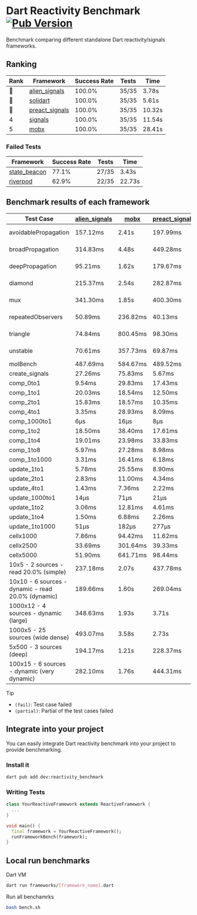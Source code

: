 # Dart Reactivity Benchmark [![Pub Version](https://img.shields.io/pub/v/reactivity_benchmark)](https://pub.dev/packages/reactivity_benchmark)

Benchmark comparing different standalone Dart reactivity/signals frameworks.

## Ranking

<!-- ranking start -->
| Rank | Framework | Success Rate | Tests | Time |
|------|-----------|--------------|-------|------|
| 🥇 | [alien_signals](https://github.com/medz/alien-signals-dart) | 100.0% | 35/35 | 3.78s |
| 🥈 | [solidart](https://github.com/nank1ro/solidart) | 100.0% | 35/35 | 5.61s |
| 🥉 | [preact_signals](https://pub.dev/packages/preact_signals) | 100.0% | 35/35 | 10.32s |
| 4 | [signals](https://github.com/rodydavis/signals.dart) | 100.0% | 35/35 | 11.54s |
| 5 | [mobx](https://github.com/mobxjs/mobx.dart) | 100.0% | 35/35 | 28.41s |

<!-- ranking end -->

### **Failed Tests**

<!-- fail start -->
| Framework | Success Rate | Tests | Time |
|-----------|--------------|-------|------|
| [state_beacon](https://github.com/jinyus/dart_beacon) | 77.1% | 27/35 | 3.43s |
| [riverpod](https://github.com/rrousselGit/riverpod) | 62.9% | 22/35 | 22.73s |

<!-- fail end -->

## Benchmark results of each framework

<!-- test-case start -->
| Test Case | [alien_signals](https://github.com/medz/alien-signals-dart) | [mobx](https://github.com/mobxjs/mobx.dart) | [preact_signals](https://pub.dev/packages/preact_signals) | [riverpod](https://github.com/rrousselGit/riverpod) | [signals](https://github.com/rodydavis/signals.dart) | [solidart](https://github.com/nank1ro/solidart) | [state_beacon](https://github.com/jinyus/dart_beacon) |
|---|---|---|---|---|---|---|---|
| avoidablePropagation | 157.12ms | 2.41s | 197.99ms | 1.38s | 205.50ms | 293.14ms | 153.00ms (fail) |
| broadPropagation | 314.83ms | 4.48s | 449.28ms | 81.83ms (fail) | 458.29ms | 524.68ms | 6.25ms (fail) |
| deepPropagation | 95.21ms | 1.62s | 179.67ms | 1.98s (fail) | 176.39ms | 171.82ms | 141.80ms (fail) |
| diamond | 215.37ms | 2.54s | 282.87ms | 2.69s (fail) | 282.20ms | 350.76ms | 188.17ms (fail) |
| mux | 341.30ms | 1.85s | 400.30ms | 568.85ms (fail) | 409.60ms | 439.74ms | 194.99ms (fail) |
| repeatedObservers | 50.89ms | 236.82ms | 40.13ms | 385.41ms (fail) | 46.41ms | 87.35ms | 52.77ms (fail) |
| triangle | 74.84ms | 800.45ms | 98.30ms | 915.26ms (fail) | 101.14ms | 115.65ms | 81.93ms (fail) |
| unstable | 70.61ms | 357.73ms | 69.87ms | 611.51ms (fail) | 79.65ms | 102.46ms | 335.45ms (fail) |
| molBench | 487.69ms | 584.67ms | 489.52ms | 11.40ms | 486.15ms | 501.83ms | 860μs |
| create_signals | 27.26ms | 75.83ms | 5.67ms | 25.05ms | 26.62ms | 72.18ms | 64.05ms |
| comp_0to1 | 9.54ms | 29.83ms | 17.43ms | 15.65ms | 12.48ms | 34.49ms | 54.20ms |
| comp_1to1 | 20.03ms | 18.54ms | 12.50ms | 26.50ms | 29.35ms | 42.45ms | 60.45ms |
| comp_2to1 | 15.83ms | 18.57ms | 10.35ms | 27.00ms | 16.30ms | 13.66ms | 37.49ms |
| comp_4to1 | 3.35ms | 28.93ms | 8.09ms | 3.04ms | 1.92ms | 34.63ms | 16.90ms |
| comp_1000to1 | 6μs | 16μs | 8μs | 4μs | 5μs | 33μs | 42μs |
| comp_1to2 | 18.50ms | 38.40ms | 17.61ms | 15.37ms | 21.73ms | 30.65ms | 45.59ms |
| comp_1to4 | 19.01ms | 23.98ms | 33.83ms | 28.04ms | 9.57ms | 26.86ms | 47.83ms |
| comp_1to8 | 5.97ms | 27.28ms | 8.98ms | 8.54ms | 6.39ms | 18.31ms | 44.59ms |
| comp_1to1000 | 3.31ms | 16.41ms | 6.18ms | 4.49ms | 4.25ms | 16.86ms | 38.80ms |
| update_1to1 | 5.78ms | 25.55ms | 8.90ms | 82.08ms | 8.94ms | 16.67ms | 5.95ms |
| update_2to1 | 2.83ms | 11.00ms | 4.34ms | 41.61ms | 4.47ms | 7.68ms | 2.96ms |
| update_4to1 | 1.43ms | 7.36ms | 2.22ms | 20.71ms | 2.22ms | 3.83ms | 1.50ms |
| update_1000to1 | 14μs | 71μs | 21μs | 177μs | 22μs | 38μs | 15μs |
| update_1to2 | 3.06ms | 12.81ms | 4.61ms | 45.71ms | 4.48ms | 7.67ms | 3.00ms |
| update_1to4 | 1.50ms | 6.88ms | 2.26ms | 20.55ms | 2.21ms | 3.85ms | 1.50ms |
| update_1to1000 | 51μs | 182μs | 277μs | 94μs | 43μs | 169μs | 380μs |
| cellx1000 | 7.86ms | 94.42ms | 11.62ms | N/A | 9.92ms | 17.14ms | 6.94ms |
| cellx2500 | 33.69ms | 301.64ms | 39.33ms | N/A | 39.40ms | 63.69ms | 34.82ms |
| cellx5000 | 51.90ms | 641.71ms | 98.44ms | N/A | 97.59ms | 157.06ms | 75.84ms |
| 10x5 - 2 sources - read 20.0% (simple) | 237.18ms | 2.07s | 437.78ms | 2.23s | 518.64ms | 362.74ms | 247.15ms |
| 10x10 - 6 sources - dynamic - read 20.0% (dynamic) | 189.66ms | 1.60s | 269.04ms | 1.46s (partial) | 281.44ms | 245.00ms | 197.22ms |
| 1000x12 - 4 sources - dynamic (large) | 348.63ms | 1.93s | 3.71s | 2.50s (partial) | 3.94s | 474.67ms | 350.60ms |
| 1000x5 - 25 sources (wide dense) | 493.07ms | 3.58s | 2.73s | 4.36s | 3.54s | 717.61ms | 477.64ms |
| 5x500 - 3 sources (deep) | 194.17ms | 1.21s | 228.37ms | 1.44s | 227.77ms | 268.46ms | 204.93ms |
| 100x15 - 6 sources - dynamic (very dynamic) | 282.10ms | 1.76s | 444.31ms | 1.76s (partial) | 482.26ms | 384.81ms | 259.29ms |

<!-- test-case end -->

> [!TIP]
> - `(fail)`: Test case failed
> - `(partial)`: Partial of the test cases failed

## Integrate into your project

You can easily integrate Dart reactivity benchmark into your project to provide benchmarking.

### Install it

```bash
dart pub add dev:reactivity_benchmark
```

### Writing Tests

```dart
class YourReactiveFramework extends ReactiveFramework {
  ...
}

void main() {
  final framework = YourReactiveFramework();
  runFrameworkBench(framework);
}
```

## Local run benchmarks

Dart VM
```bash
dart run frameworks/[framework_name].dart
```

Run all benchamrks
```bash
bash bench.sh
```
